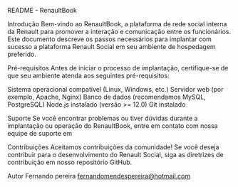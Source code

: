 README - RenaultBook

Introdução
Bem-vindo ao RenaultBook, a plataforma de rede social interna da Renault para promover a interação e comunicação entre os funcionários. Este documento descreve os passos necessários para implantar com sucesso a plataforma Renault Social em seu ambiente de hospedagem preferido.

Pré-requisitos
Antes de iniciar o processo de implantação, certifique-se de que seu ambiente atenda aos seguintes pré-requisitos:

Sistema operacional compatível (Linux, Windows, etc.)
Servidor web (por exemplo, Apache, Nginx)
Banco de dados (recomendamos MySQL, PostgreSQL)
Node.js instalado (versão >= 12.0)
Git instalado





Suporte
Se você encontrar problemas ou tiver dúvidas durante a implantação ou operação do RenaultBook, entre em contato com nossa equipe de suporte em 

Contribuições
Aceitamos contribuições da comunidade! Se você deseja contribuir para o desenvolvimento do Renault Social, siga as diretrizes de contribuição em nosso repositório GitHub.

Autor
Fernando pereira
fernandomendespereira@hotmail.com